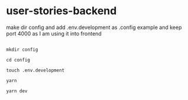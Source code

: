 # user-stories-backend
make dir config and add .env.development as .config example and keep port
4000 as I am using it into frontend
```

mkdir config

cd config

touch .env.development

yarn

yarn dev
```
